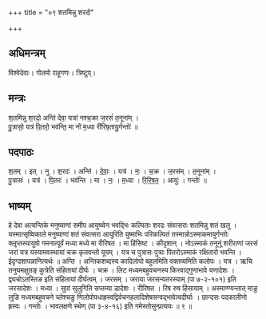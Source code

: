 +++
title = "०९ शतमिन्नु शरदो"

+++
## अधिमन्त्रम्
विश्वेदेवाः। गोतमो राहूगणः। त्रिष्टुप्।

## मन्त्रः
श॒तमिन्नु श॒रदो॒ अन्ति॑ देवा॒ यत्रा॑ नश्च॒क्रा ज॒रसं॑ त॒नूना॑म् ।  
पु॒त्रासो॒ यत्र॑ पि॒तरो॒ भव॑न्ति॒ मा नो॑ म॒ध्या री॑रिष॒तायु॒र्गन्तोः॑ ॥

## पदपाठः
श॒तम् । इत् । नु । श॒रदः॑ । अन्ति॑ । दे॒वाः॒ । यत्र॑ । नः॒ । च॒क्र । ज॒रस॑म् । त॒नूना॑म् ।  
पु॒त्रासः॑ । यत्र॑ । पि॒तरः॑ । भव॑न्ति । मा । नः॒ । म॒ध्या । रि॒रि॒ष॒त॒ । आयुः॑ । गन्तोः॑ ॥

## भाष्यम्
हे देवा अत्यन्तिके मनुष्याणां समीप आयुष्व्वेन भवद्भिः कल्पिताः शरदः संवत्सराः शतमिन्नु शतं खलु । यस्मात्सृष्विकाले मनुष्याणां शतं संवत्सरा आयुरिति युष्माभिः परिकल्पितं तस्मान्नोऽस्माकमायुर्गन्तोः क्लृ्प्तस्यायुषो गमनात्पूर्वं मध्या मध्ये मा रीरिषत । मा हिंसिष्ट । कीदृशान् । नोऽस्माकं तनूनूं शरीराणां जरसं जरां यत्र यस्यामवस्थायां चक्र कृतवन्तो यूयम् । यत्र च पुत्रासः पुत्राः पितरोऽस्माकं रक्षितारो भवन्ति । ईदृग्दशापन्नानित्यर्थः ॥ अन्ति । अन्तिकशब्दस्य कादिलोपो बहुलमिति वक्तव्यमिति कलोपः । यत्र । ऋचि तनुघमक्षुतङ् कुत्रेति संहितायां दीर्घः । चक्र । लिट मध्यमबहुवचनस्य कित्त्वाद्गुणाभावे यणादेशः । द्व्यचोऽतस्तिङ इति संहितायां दीर्घत्वम् । जरसम् । जराया जरसन्यतरस्याम् (पा ७-२-१०१) इति जरसादेशः । मध्या । सुपां सुलुगिति सप्तम्या डादेशः । रीरिषत । रिष रुष हिंसायाम् । अस्माण्ण्यन्तात् माङु लुङि मध्यमबहुवचने च्लेश्चङु णिलोपोपधाह्रस्वद्विर्वचनहलादिशेषसन्वद्भावेत्वदीर्घाः । छान्दसः पदकालीनो ह्रस्वः । गन्तोः । भावलक्षणे स्थेण् (पा ३-४-१६) इति गमेस्तोसुन्प्रत्ययः ॥ ९ ॥